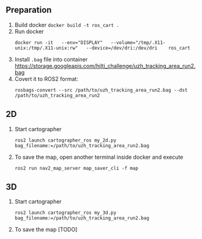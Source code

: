 ## Preparation

1. Build docker `docker build -t ros_cart .`
2. Run docker
    ```
    docker run -it   --env="DISPLAY"   --volume="/tmp/.X11-unix:/tmp/.X11-unix:rw"   --device=/dev/dri:/dev/dri    ros_cart
    ```
3. Install `.bag` file into container https://storage.googleapis.com/hilti_challenge/uzh_tracking_area_run2.bag
4. Covert it to ROS2 format:
    ```
    rosbags-convert --src /path/to/uzh_tracking_area_run2.bag --dst /path/to/uzh_tracking_area_run2
    ```

## 2D

1. Start cartographer 
    ```
    ros2 launch cartographer_ros my_2d.py bag_filename:=/path/to/uzh_tracking_area_run2.bag
    ```
2. To save the map, open another terminal inside docker and execute
    ```
    ros2 run nav2_map_server map_saver_cli -f map
    ```

## 3D 

1. Start cartographer 
    ```
    ros2 launch cartographer_ros my_3d.py bag_filename:=/path/to/uzh_tracking_area_run2.bag
    ```
2. To save the map [TODO]
